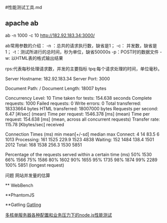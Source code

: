 #性能测试工具.md

## apache ab
ab -n 1000 -c 10 http://182.92.183.34:3000/

ab常用参数的介绍：
-n ：总共的请求执行数，缺省是1；
-c： 并发数，缺省是1；
-t：测试所进行的总时间，秒为单位，缺省50000s
-p：POST时的数据文件
-w: 以HTML表的格式输出结果

rps:代表每秒处理请求数，并发的主要指标 
tpq:每个请求处理的时间，单位毫秒。


Server Hostname:        182.92.183.34
Server Port:            3000

Document Path:          /
Document Length:        18007 bytes

Concurrency Level:      10
Time taken for tests:   154.638 seconds
Complete requests:      1000
Failed requests:        0
Write errors:           0
Total transferred:      18333664 bytes
HTML transferred:       18007000 bytes
Requests per second:    6.47 [#/sec] (mean)
Time per request:       1546.378 [ms] (mean)
Time per request:       154.638 [ms] (mean, across all concurrent requests)
Transfer rate:          115.78 [Kbytes/sec] received

Connection Times (ms)
              min  mean[+/-sd] median   max
Connect:        4   14  83.5      6    1013
Processing:   161 1525 229.9   1523    4838
Waiting:      152 1484 138.4   1501    2012
Total:        168 1538 256.3   1530    5851

Percentage of the requests served within a certain time (ms)
  50%   1530
  66%   1566
  75%   1586
  80%   1602
  90%   1655
  95%   1735
  98%   1874
  99%   2289
 100%   5851 (longest request)


问题
网站并发量的估算


** WebBench


**PhantomJS

**Gatling
[Gatling](http://www.infoq.com/cn/articles/new-generation-server-testing-tool-gatling/)

[多核单服务器各种配置和业务压力下的node.js性能测试](http://snoopyxdy.blog.163.com/blog/static/6011744020117315192204/)